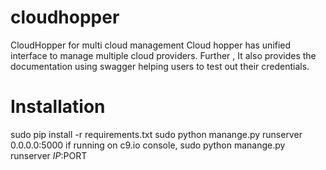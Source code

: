 # cloudhopper
CloudHopper for multi cloud management
Cloud hopper has unified interface to manage multiple cloud providers. 
Further , It also provides the documentation using swagger helping users to test out their credentials.

# Installation 
sudo pip install -r requirements.txt
sudo python manange.py runserver 0.0.0.0:5000
if running on c9.io console, 
sudo python manange.py runserver $IP:$PORT
